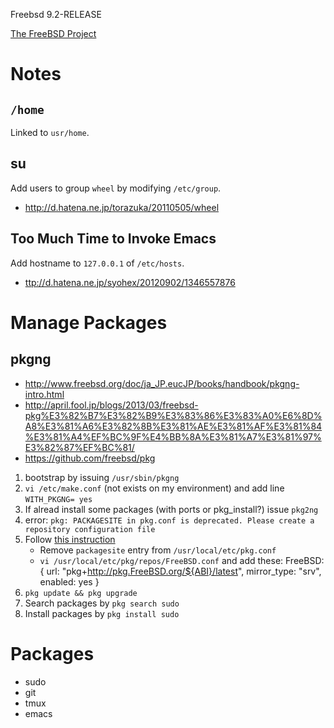Freebsd 9.2-RELEASE

[The FreeBSD Project](http://www.freebsd.org/ja/)


Notes
=====


`/home`
------

Linked to `usr/home`.

su
---

Add users to group `wheel` by modifying `/etc/group`.

* <http://d.hatena.ne.jp/torazuka/20110505/wheel>



Too Much Time to Invoke Emacs
-----------------------------

Add hostname to `127.0.0.1` of `/etc/hosts`.

* <ttp://d.hatena.ne.jp/syohex/20120902/1346557876>



Manage Packages
===============


pkgng
-----

* <http://www.freebsd.org/doc/ja_JP.eucJP/books/handbook/pkgng-intro.html>
* <http://april.fool.jp/blogs/2013/03/freebsd-pkg%E3%82%B7%E3%82%B9%E3%83%86%E3%83%A0%E6%8D%A8%E3%81%A6%E3%82%8B%E3%81%AE%E3%81%AF%E3%81%84%E3%81%A4%EF%BC%9F%E4%BB%8A%E3%81%A7%E3%81%97%E3%82%87%EF%BC%81/>
* <https://github.com/freebsd/pkg>


1. bootstrap by issuing `/usr/sbin/pkgng`
2. `vi /etc/make.conf` (not exists on my environment) and add line
`WITH_PKGNG= yes`
3. If alread install some packages (with ports or pkg_install?) issue `pkg2ng`
5. error: `pkg: PACKAGESITE in pkg.conf is deprecated. Please create a repository configuration file`
6. Follow [this instruction](http://april.fool.jp/blogs/2013/11/pkgng%e3%81%8c%e5%be%a9%e6%b4%bb%e3%81%97%e3%81%9f%e3%81%a8%e8%a8%80%e3%81%a3%e3%81%9f%e3%81%aa%e3%80%82%ef%bc%88%e4%b8%80%e9%83%a8%e3%81%ae%e5%a5%b4%e3%81%ab%e3%81%a8%e3%81%a3%e3%81%a6%ef%bc%89/)
    * Remove `packagesite` entry from `/usr/local/etc/pkg.conf`
    * `vi /usr/local/etc/pkg/repos/FreeBSD.conf` and add these:
            FreeBSD: {
              url: "pkg+http://pkg.FreeBSD.org/${ABI}/latest",
              mirror_type: "srv",
              enabled: yes
            }
7. `pkg update && pkg upgrade`
8. Search packages by `pkg search sudo`
9. Install packages by `pkg install sudo`


Packages
========

* sudo
* git
* tmux
* emacs
